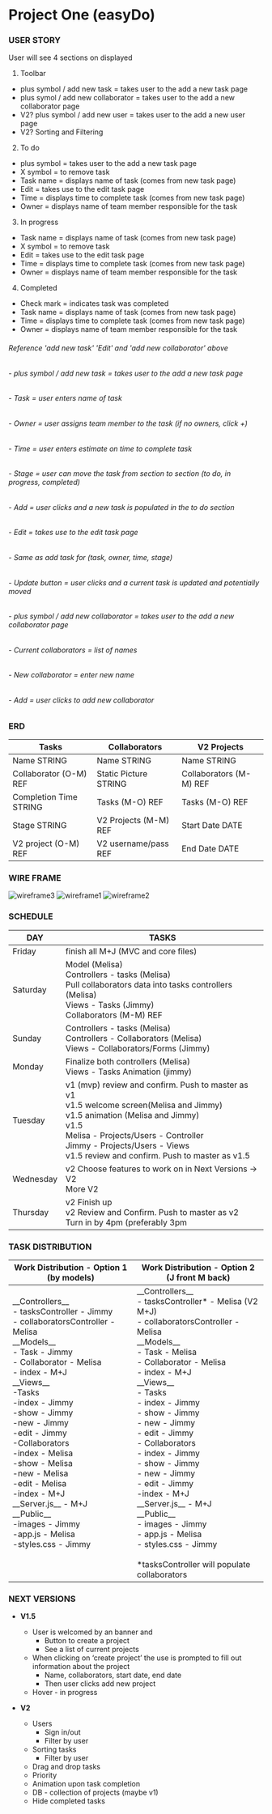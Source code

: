# Project One (easyDo)


### __USER STORY__

User will see 4 sections on displayed

1. Toolbar
  - plus symbol / add new task  = takes user to the add a new task page
  - plus symol / add new collaborator  = takes user to the add a new collaborator page 
  - V2? plus symbol / add new user  = takes user to the add a new user page
  - V2? Sorting and Filtering

2. To do
  - plus symbol  = takes user to the add a new task page 
  - X symbol = to remove task
  - Task name  = displays name of task (comes from new task page)
  - Edit = takes use to the edit task page
  - Time = displays time to complete task (comes from new task page)
  - Owner = displays name of team member responsible for the task

3. In progress 
  - Task name  = displays name of task (comes from new task page)
  - X symbol = to remove task
  - Edit = takes use to the edit task page
  - Time = displays time to complete task (comes from new task page)
  - Owner = displays name of team member responsible for the task

4. Completed 
  - Check mark = indicates task was completed
  - Task name  = displays name of task (comes from new task page)
  - Time = displays time to complete task (comes from new task page) 
  - Owner = displays name of team member responsible for the task

###### Reference 'add new task' 'Edit' and 'add new collaborator' above
###### - plus symbol / add new task  = takes user to the add a new task page
###### - Task = user enters name of task
###### - Owner = user assigns team member to the task (if no owners, click +)
###### - Time = user enters estimate on time to complete task
###### - Stage = user can move the task from section to section (to do, in progress, completed)
###### - Add = user clicks and a new task is populated in the to do section

###### - Edit = takes use to the edit task page
###### - Same as add task for (task, owner, time, stage)
###### - Update button = user clicks and a current task is updated and potentially moved

###### - plus symbol / add new collaborator  = takes user to the add a new collaborator page
###### - Current collaborators = list of names
###### - New collaborator = enter new name
###### - Add = user clicks to add new collaborator


### __ERD__
<!-- erd table start -->
<table>

<thead>
<tr>
<th>Tasks</th>
<th>Collaborators</th>
<th>V2 Projects</th>
</tr>
</thead>

<tbody>
<tr>
<td>Name STRING</td>
<td>Name STRING</td>
<td>Name STRING</td>
</tr>

<tr>
<td>Collaborator (O-M) REF<div></td>
<td>Static Picture STRING</td>
<td>Collaborators (M-M) REF<div></td>
</tr>

<tr>
<td>Completion Time STRING</td>
<td>Tasks (M-O) REF<div></td>
<td>Tasks (M-O) REF<div></td>
</tr>

<tr>
<td>Stage STRING</td>
<td>V2 Projects (M-M) REF<div></td>
<td>Start Date DATE</td>
</tr>

<tr>
<td>V2 project (O-M) REF<div></td>
<td>V2 username/pass REF<div></td>
<td>End Date DATE</td>
</tr>
</tbody>

</table>
<!-- erd table end -->


### __WIRE FRAME__
![wireframe3](wireframe-images/easyDo-wireframe3.png)
![wireframe1](wireframe-images/easyDo-wireframe1.png)
![wireframe2](wireframe-images/easyDo-wireframe2.png)


### __SCHEDULE__
<!-- schedule table start -->
<table>

<thead>
<tr>
<th>DAY</th>
<th>TASKS</th>
</tr>
</thead>

<tbody>
<tr>
<td>Friday</td>
<td>finish all M+J (MVC and core files)</td>
</tr>

<tr>
<td>Saturday</td>
<td>
  Model (Melisa)<br>
  Controllers - tasks (Melisa)<br>
  Pull collaborators data into tasks controllers (Melisa)<br>
  Views - Tasks (Jimmy)<br>
  Collaborators (M-M) REF<br>
</tr>

<tr>
<td>Sunday</td>
<td>
  Controllers - tasks (Melisa)<br>
  Controllers - Collaborators (Melisa)<br>
  Views - Collaborators/Forms (Jimmy)<br>
</td>
</tr>

<tr>
<td>Monday</td>
<td>
  Finalize both controllers (Melisa)<br>
  Views - Tasks Animation (jimmy)<br>
</td>
</tr>

<tr>
<td>Tuesday</td>
<td>
  v1 (mvp) review and confirm. Push to master as v1<br>
  v1.5 welcome screen(Melisa and Jimmy)<br>
  v1.5 animation (Melisa and Jimmy)<br>
  v1.5 <br>
    Melisa - Projects/Users - Controller<br>
    Jimmy - Projects/Users - Views<br>
  v1.5 review and confirm. Push to master as v1.5<br>
</td>
</tr>

<tr>
<td>Wednesday</td>
<td>
  v2 Choose features to work on in Next Versions -> V2<br>
  More V2<br>
</td>
</tr>

<tr>
<td>Thursday</td>
<td>
  v2 Finish up<br>
  v2 Review and Confirm. Push to master as v2<br>
  Turn in by 4pm (preferably 3pm<br>
</td>
</tr>

</tbody>

</table>
<!-- schedule table end -->


### __TASK DISTRIBUTION__
<!-- task distribution table start -->
<table>

<thead>
<tr>
<th>Work Distribution - Option 1 (by models)</th>
<th>Work Distribution - Option 2 (J front M back)</th>
</tr>
</thead>

<body>
<tr>
<td>
__Controllers__ <br>
  - tasksController  -  Jimmy<br>
  - collaboratorsController  -  Melisa<br>
__Models__ <br>
  - Task  -  Jimmy<br>
  - Collaborator  -  Melisa<br>
  - index  -  M+J<br>
__Views__<br>
  -Tasks<br>
    -index   -  Jimmy<br>
    -show  -  Jimmy<br>
    -new  -  Jimmy<br>
    -edit  -  Jimmy<br>
  -Collaborators<br>
    -index   -  Melisa<br>
    -show  -  Melisa<br>
    -new  -  Melisa<br>
    -edit  -  Melisa<br>
  -index  -  M+J<br>
__Server.js__  -  M+J<br>
__Public__<br>
  -images  -  Jimmy<br>
  -app.js  -  Melisa<br>
  -styles.css  -  Jimmy<br>
  <br>
  <br>
</td>

<td>
__Controllers__<br>
- tasksController*  -  Melisa (V2 M+J)<br>
- collaboratorsController  -  Melisa<br>
__Models__<br>
- Task  -  Melisa<br>
- Collaborator  -  Melisa<br>
- index  -  M+J<br>
__Views__<br>
- Tasks<br>
  - index   -  Jimmy<br>
  - show  -  Jimmy<br>
  - new  -  Jimmy<br>
  - edit  -  Jimmy<br>
- Collaborators<br>
  - index   -  Jimmy<br>
  - show  -  Jimmy<br>
  - new  -  Jimmy<br>
  - edit  -  Jimmy<br>
-index  -  M+J<br>
__Server.js__  -  M+J<br>
__Public__<br>
- images  -  Jimmy<br>
- app.js  -  Melisa<br>
- styles.css  -  Jimmy<br>
<br>
*tasksController will populate collaborators<br>
</td>
</tr>
</body>

</table>
<!-- task distribution table end -->


### __NEXT VERSIONS__
- __V1.5__
  - User is welcomed by an banner and 
    - Button to create a project
    - See a list of current projects
  - When clicking on ‘create project’ the use is prompted to fill out information about the project 
	  - Name, collaborators, start date, end date
	  - Then user clicks add new project
  - Hover - in progress

- __V2__
  - Users
	  - Sign in/out
	  - Filter by user
  - Sorting tasks
	  - Filter by user
  - Drag and drop tasks
  - Priority
  - Animation upon task completion
  - DB - collection of projects (maybe v1)
  - Hide completed tasks
